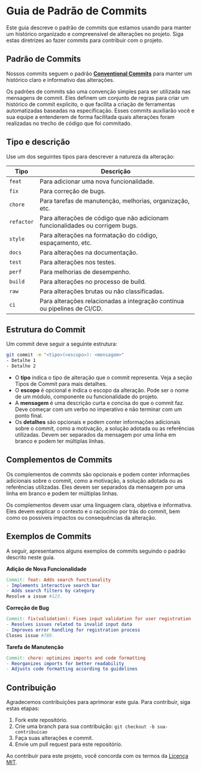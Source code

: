 # Guia de Padrão de Commits

Este guia descreve o padrão de commits que estamos usando para manter um histórico organizado e compreensível de alterações no projeto. Siga estas diretrizes ao fazer commits para contribuir com o projeto.

## Padrão de Commits

Nossos commits seguem o padrão **[Conventional Commits](https://www.conventionalcommits.org/pt-br)** para manter um histórico claro e informativo das alterações.

Os padrões de commits são uma convenção simples para ser utilizada nas mensagens de commit. Eles definem um conjunto de regras para criar um histórico de commit explícito, o que facilita a criação de ferramentas automatizadas baseadas na especificação. Esses commits auxiliarão você e sua equipe a entenderem de forma facilitada quais alterações foram realizadas no trecho de código que foi commitado.


## Tipo e descrição

Use um dos seguintes tipos para descrever a natureza da alteração:

| Tipo     | Descrição                                                |
|----------|---------------------------------------------------------|
| `feat`   | Para adicionar uma nova funcionalidade.                  |
| `fix`    | Para correção de bugs.                                   |
| `chore`  | Para tarefas de manutenção, melhorias, organização, etc. |
| `refactor` | Para alterações de código que não adicionam funcionalidades ou corrigem bugs. |
| `style`  | Para alterações na formatação do código, espaçamento, etc. |
| `docs`   | Para alterações na documentação.                         |
| `test`   | Para alterações nos testes.                              |
| `perf`   | Para melhorias de desempenho.                           |
| `build`  | Para alterações no processo de build.                    |
| `raw`    | Para alterações brutas ou não classificadas.             |
| `ci`     | Para alterações relacionadas a integração contínua ou pipelines de CI/CD. |



## Estrutura do Commit

Um commit deve seguir a seguinte estrutura:

```bash
git commit -m "<tipo>(<escopo>): <mensagem>"
- Detalhe 1
- Detalhe 2
```

- O **tipo** indica o tipo de alteração que o commit representa. Veja a seção Tipos de Commit para mais detalhes.
- O **escopo** é opcional e indica o escopo da alteração. Pode ser o nome de um módulo, componente ou funcionalidade do projeto.
- A **mensagem** é uma descrição curta e concisa do que o commit faz. Deve começar com um verbo no imperativo e não terminar com um ponto final.
- Os **detalhes** são opcionais e podem conter informações adicionais sobre o commit, como a motivação, a solução adotada ou as referências utilizadas. Devem ser separados da mensagem por uma linha em branco e podem ter múltiplas linhas.

## Complementos de Commits

Os complementos de commits são opcionais e podem conter informações adicionais sobre o commit, como a motivação, a solução adotada ou as referências utilizadas. Eles devem ser separados da mensagem por uma linha em branco e podem ter múltiplas linhas.

Os complementos devem usar uma linguagem clara, objetiva e informativa. Eles devem explicar o contexto e o raciocínio por trás do commit, bem como os possíveis impactos ou consequências da alteração.

## Exemplos de Commits

A seguir, apresentamos alguns exemplos de commits seguindo o padrão descrito neste guia.

**Adição de Nova Funcionalidade**

```makefile
Commit: feat: Adds search functionality
- Implements interactive search bar
- Adds search filters by category
Resolve a issue #123.
```

**Correção de Bug**

```makefile
Commit: fix(validation): Fixes input validation for user registration
- Resolves issues related to invalid input data
- Improves error handling for registration process
Closes issue #789.
```

**Tarefa de Manutenção**

```makefile
Commit: chore: optimizes imports and code formatting
- Reorganizes imports for better readability
- Adjusts code formatting according to guidelines
```

## Contribuição

Agradecemos contribuições para aprimorar este guia. Para contribuir, siga estas etapas:

1. Fork este repositório.
2. Crie uma branch para sua contribuição: `git checkout -b sua-contribuicao`
3. Faça suas alterações e commit.
4. Envie um pull request para este repositório.

Ao contribuir para este projeto, você concorda com os termos da [Licença MIT](LICENSE.md).
